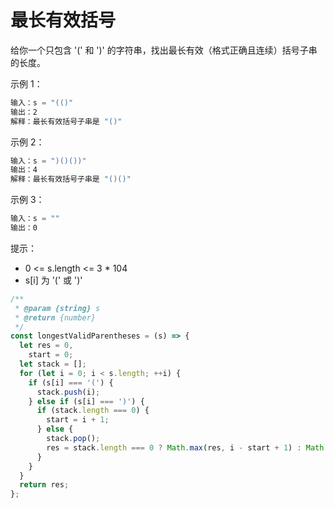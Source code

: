# 最长有效括号

给你一个只包含 '(' 和 ')' 的字符串，找出最长有效（格式正确且连续）括号子串的长度。

示例 1：

```js
输入：s = "(()"
输出：2
解释：最长有效括号子串是 "()"
```

示例 2：

```js
输入：s = ")()())"
输出：4
解释：最长有效括号子串是 "()()"
```

示例 3：

```js
输入：s = ""
输出：0
```

提示：

- 0 <= s.length <= 3 \* 104
- s[i] 为 '(' 或 ')'

```js
/**
 * @param {string} s
 * @return {number}
 */
const longestValidParentheses = (s) => {
  let res = 0,
    start = 0;
  let stack = [];
  for (let i = 0; i < s.length; ++i) {
    if (s[i] === '(') {
      stack.push(i);
    } else if (s[i] === ')') {
      if (stack.length === 0) {
        start = i + 1;
      } else {
        stack.pop();
        res = stack.length === 0 ? Math.max(res, i - start + 1) : Math.max(res, i - stack[stack.length - 1]);
      }
    }
  }
  return res;
};
```
